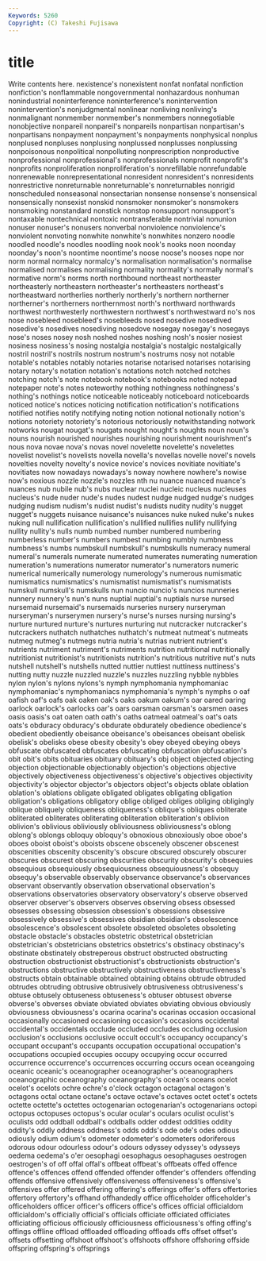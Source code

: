 ```yaml
---
Keywords: 5260 
Copyright: (C) Takeshi Fujisawa
---
```


# title

Write contents here.
nexistence's nonexistent
nonfat nonfatal nonfiction nonfiction's nonflammable nongovernmental nonhazardous nonhuman nonindustrial noninterference
noninterference's nonintervention nonintervention's nonjudgmental nonlinear nonliving nonliving's nonmalignant nonmember nonmember's
nonmembers nonnegotiable nonobjective nonpareil nonpareil's nonpareils nonpartisan nonpartisan's nonpartisans nonpayment
nonpayment's nonpayments nonphysical nonplus nonplused nonpluses nonplusing nonplussed nonplusses nonplussing
nonpoisonous nonpolitical nonpolluting nonprescription nonproductive nonprofessional nonprofessional's nonprofessionals nonprofit nonprofit's
nonprofits nonproliferation nonproliferation's nonrefillable nonrefundable nonrenewable nonrepresentational nonresident nonresident's nonresidents
nonrestrictive nonreturnable nonreturnable's nonreturnables nonrigid nonscheduled nonseasonal nonsectarian nonsense nonsense's
nonsensical nonsensically nonsexist nonskid nonsmoker nonsmoker's nonsmokers nonsmoking nonstandard nonstick
nonstop nonsupport nonsupport's nontaxable nontechnical nontoxic nontransferable nontrivial nonunion nonuser
nonuser's nonusers nonverbal nonviolence nonviolence's nonviolent nonvoting nonwhite nonwhite's nonwhites
nonzero noodle noodled noodle's noodles noodling nook nook's nooks noon
noonday noonday's noon's noontime noontime's noose noose's nooses nope nor
norm normal normalcy normalcy's normalisation normalisation's normalise normalised normalises normalising
normality normality's normally normal's normative norm's norms north northbound northeast
northeaster northeasterly northeastern northeaster's northeasters northeast's northeastward northerlies northerly northerly's
northern northerner northerner's northerners northernmost north's northward northwards northwest northwesterly
northwestern northwest's northwestward no's nos nose nosebleed nosebleed's nosebleeds nosed
nosedive nosedived nosedive's nosedives nosediving nosedove nosegay nosegay's nosegays nose's
noses nosey nosh noshed noshes noshing nosh's nosier nosiest nosiness
nosiness's nosing nostalgia nostalgia's nostalgic nostalgically nostril nostril's nostrils nostrum
nostrum's nostrums nosy not notable notable's notables notably notaries notarise
notarised notarises notarising notary notary's notation notation's notations notch notched
notches notching notch's note notebook notebook's notebooks noted notepad notepaper
note's notes noteworthy nothing nothingness nothingness's nothing's nothings notice noticeable
noticeably noticeboard noticeboards noticed notice's notices noticing notification notification's notifications
notified notifies notify notifying noting notion notional notionally notion's notions
notoriety notoriety's notorious notoriously notwithstanding notwork notworks nougat nougat's nougats
nought nought's noughts noun noun's nouns nourish nourished nourishes nourishing
nourishment nourishment's nous nova novae nova's novas novel novelette novelette's
novelettes novelist novelist's novelists novella novella's novellas novelle novel's novels
novelties novelty novelty's novice novice's novices novitiate novitiate's novitiates now
nowadays nowadays's noway nowhere nowhere's nowise now's noxious nozzle nozzle's
nozzles nth nu nuance nuanced nuance's nuances nub nubile nub's
nubs nuclear nuclei nucleic nucleus nucleuses nucleus's nude nuder nude's
nudes nudest nudge nudged nudge's nudges nudging nudism nudism's nudist
nudist's nudists nudity nudity's nugget nugget's nuggets nuisance nuisance's nuisances
nuke nuked nuke's nukes nuking null nullification nullification's nullified nullifies
nullify nullifying nullity nullity's nulls numb numbed number numbered numbering
numberless number's numbers numbest numbing numbly numbness numbness's numbs numbskull
numbskull's numbskulls numeracy numeral numeral's numerals numerate numerated numerates numerating
numeration numeration's numerations numerator numerator's numerators numeric numerical numerically numerology
numerology's numerous numismatic numismatics numismatics's numismatist numismatist's numismatists numskull numskull's
numskulls nun nuncio nuncio's nuncios nunneries nunnery nunnery's nun's nuns
nuptial nuptial's nuptials nurse nursed nursemaid nursemaid's nursemaids nurseries nursery
nurseryman nurseryman's nurserymen nursery's nurse's nurses nursing nursing's nurture nurtured
nurture's nurtures nurturing nut nutcracker nutcracker's nutcrackers nuthatch nuthatches nuthatch's
nutmeat nutmeat's nutmeats nutmeg nutmeg's nutmegs nutria nutria's nutrias nutrient
nutrient's nutrients nutriment nutriment's nutriments nutrition nutritional nutritionally nutritionist nutritionist's
nutritionists nutrition's nutritious nutritive nut's nuts nutshell nutshell's nutshells nutted
nuttier nuttiest nuttiness nuttiness's nutting nutty nuzzle nuzzled nuzzle's nuzzles
nuzzling nybble nybbles nylon nylon's nylons nylons's nymph nymphomania nymphomaniac
nymphomaniac's nymphomaniacs nymphomania's nymph's nymphs o oaf oafish oaf's oafs
oak oaken oak's oaks oakum oakum's oar oared oaring oarlock
oarlock's oarlocks oar's oars oarsman oarsman's oarsmen oases oasis oasis's
oat oaten oath oath's oaths oatmeal oatmeal's oat's oats oats's
obduracy obduracy's obdurate obdurately obedience obedience's obedient obediently obeisance obeisance's
obeisances obeisant obelisk obelisk's obelisks obese obesity obesity's obey obeyed
obeying obeys obfuscate obfuscated obfuscates obfuscating obfuscation obfuscation's obit obit's
obits obituaries obituary obituary's obj object objected objecting objection objectionable
objectionably objection's objections objective objectively objectiveness objectiveness's objective's objectives objectivity
objectivity's objector objector's objectors object's objects oblate oblation oblation's oblations
obligate obligated obligates obligating obligation obligation's obligations obligatory oblige obliged
obliges obliging obligingly oblique obliquely obliqueness obliqueness's oblique's obliques obliterate
obliterated obliterates obliterating obliteration obliteration's oblivion oblivion's oblivious obliviously obliviousness
obliviousness's oblong oblong's oblongs obloquy obloquy's obnoxious obnoxiously oboe oboe's
oboes oboist oboist's oboists obscene obscenely obscener obscenest obscenities obscenity
obscenity's obscure obscured obscurely obscurer obscures obscurest obscuring obscurities obscurity
obscurity's obsequies obsequious obsequiously obsequiousness obsequiousness's obsequy obsequy's observable observably
observance observance's observances observant observantly observation observational observation's observations observatories
observatory observatory's observe observed observer observer's observers observes observing obsess
obsessed obsesses obsessing obsession obsession's obsessions obsessive obsessively obsessive's obsessives
obsidian obsidian's obsolescence obsolescence's obsolescent obsolete obsoleted obsoletes obsoleting obstacle
obstacle's obstacles obstetric obstetrical obstetrician obstetrician's obstetricians obstetrics obstetrics's obstinacy
obstinacy's obstinate obstinately obstreperous obstruct obstructed obstructing obstruction obstructionist obstructionist's
obstructionists obstruction's obstructions obstructive obstructively obstructiveness obstructiveness's obstructs obtain obtainable
obtained obtaining obtains obtrude obtruded obtrudes obtruding obtrusive obtrusively obtrusiveness
obtrusiveness's obtuse obtusely obtuseness obtuseness's obtuser obtusest obverse obverse's obverses
obviate obviated obviates obviating obvious obviously obviousness obviousness's ocarina ocarina's
ocarinas occasion occasional occasionally occasioned occasioning occasion's occasions occidental occidental's
occidentals occlude occluded occludes occluding occlusion occlusion's occlusions occlusive occult
occult's occupancy occupancy's occupant occupant's occupants occupation occupational occupation's occupations
occupied occupies occupy occupying occur occurred occurrence occurrence's occurrences occurring
occurs ocean oceangoing oceanic oceanic's oceanographer oceanographer's oceanographers oceanographic oceanography
oceanography's ocean's oceans ocelot ocelot's ocelots ochre ochre's o'clock octagon
octagonal octagon's octagons octal octane octane's octave octave's octaves octet
octet's octets octette octette's octettes octogenarian octogenarian's octogenarians octopi octopus
octopuses octopus's ocular ocular's oculars oculist oculist's oculists odd oddball
oddball's oddballs odder oddest oddities oddity oddity's oddly oddness oddness's
odds odds's ode ode's odes odious odiously odium odium's odometer
odometer's odometers odoriferous odorous odour odourless odour's odours odyssey odyssey's
odysseys oedema oedema's o'er oesophagi oesophagus oesophaguses oestrogen oestrogen's of
off offal offal's offbeat offbeat's offbeats offed offence offence's offences
offend offended offender offender's offenders offending offends offensive offensively offensiveness
offensiveness's offensive's offensives offer offered offering offering's offerings offer's offers
offertories offertory offertory's offhand offhandedly office officeholder officeholder's officeholders officer
officer's officers office's offices official officialdom officialdom's officially official's officials
officiate officiated officiates officiating officious officiously officiousness officiousness's offing offing's
offings offline offload offloaded offloading offloads offs offset offset's offsets
offsetting offshoot offshoot's offshoots offshore offshoring offside offspring offspring's offsprings
